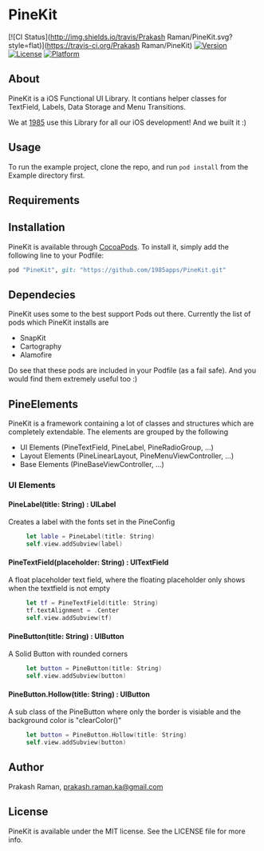 # PineKit

[![CI Status](http://img.shields.io/travis/Prakash Raman/PineKit.svg?style=flat)](https://travis-ci.org/Prakash Raman/PineKit)
[![Version](https://img.shields.io/cocoapods/v/PineKit.svg?style=flat)](http://cocoapods.org/pods/PineKit)
[![License](https://img.shields.io/cocoapods/l/PineKit.svg?style=flat)](http://cocoapods.org/pods/PineKit)
[![Platform](https://img.shields.io/cocoapods/p/PineKit.svg?style=flat)](http://cocoapods.org/pods/PineKit)

## About

PineKit is a iOS Functional UI Library. It contians helper classes for TextField, Labels, Data Storage and Menu Transitions.

We at [1985](http://1985.co.in) use this Library for all our iOS development! And we built it :)

## Usage

To run the example project, clone the repo, and run `pod install` from the Example directory first.

## Requirements

## Installation

PineKit is available through [CocoaPods](http://cocoapods.org). To install
it, simply add the following line to your Podfile:

```ruby
pod "PineKit", git: "https://github.com/1985apps/PineKit.git"
```

## Dependecies
PineKit uses some to the best support Pods out there. Currently the list of pods which PineKit installs are
- SnapKit
- Cartography
- Alamofire

Do see that these pods are included in your Podfile (as a fail safe). And you would find them extremely useful too :)

## PineElements
PineKit is a framework containing a lot of classes and structures which are completely extendable. The elements are grouped by the following

- UI Elements (PineTextField, PineLabel, PineRadioGroup, ...)
- Layout Elements (PineLinearLayout, PineMenuViewController, ...)
- Base Elements (PineBaseViewController, ...)

### UI Elements
#### PineLabel(title: String) : UILabel
Creates a label with the fonts set in the PineConfig

```swift
     let lable = PineLabel(title: String)
     self.view.addSubview(label)
```

#### PineTextField(placeholder: String) : UITextField
A float placeholder text field, where the floating placeholder only shows when the textfield is not empty

```swift
     let tf = PineTextField(title: String)
     tf.textAlignment = .Center
     self.view.addSubview(tf)
```

#### PineButton(title: String) : UIButton
A Solid Button with rounded corners

```swift
     let button = PineButton(title: String)
     self.view.addSubview(button)
```

#### PineButton.Hollow(title: String) : UIButton
A sub class of the PineButton where only the border is visiable and the background color is "clearColor()"

```swift
     let button = PineButton.Hollow(title: String)
     self.view.addSubview(button)
```

## Author

Prakash Raman, prakash.raman.ka@gmail.com

## License

PineKit is available under the MIT license. See the LICENSE file for more info.
